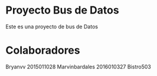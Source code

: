 # Proyecto Bus de Datos
Este es una proyecto de bus de Datos

# Colaboradores

Bryanvv 2015011028
Marvinbardales 2016010327
Bistro503

